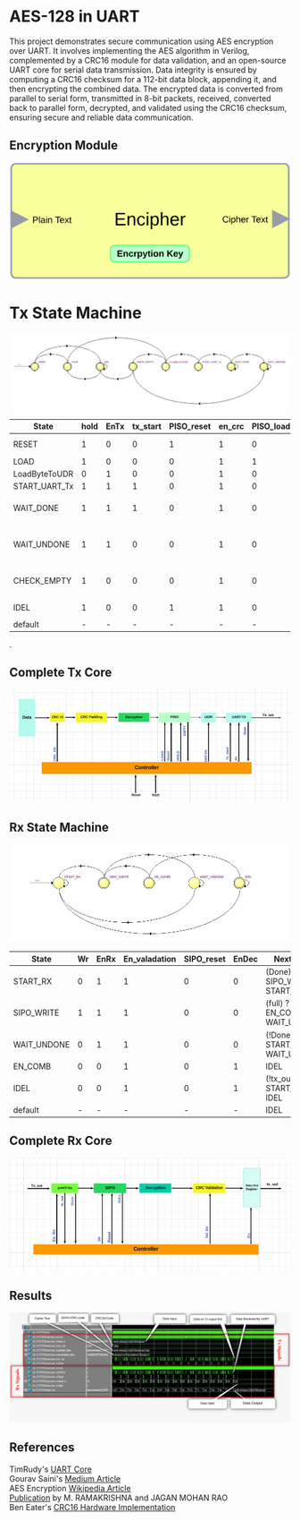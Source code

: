 # AES-128 in UART 

This project demonstrates secure communication using AES encryption over UART. It involves implementing the AES algorithm in Verilog, complemented by a CRC16 module for data validation, and an open-source UART core for serial data transmission. Data integrity is ensured by computing a CRC16 checksum for a 112-bit data block, appending it, and then encrypting the combined data. The encrypted data is converted from parallel to serial form, transmitted in 8-bit packets, received, converted back to parallel form, decrypted, and validated using the CRC16 checksum, ensuring secure and reliable data communication.

##  Encryption Module
![Takes 128Bit text input and generate cipher text of the same length](images/enryption.png)


# Tx State Machine 
![image1](https://github.com/Muslim-314/AES_over_UART/blob/main/images/Tx%20FSM.jpeg)


| **State**      | **hold** | **EnTx** | **tx_start** | **PISO_reset** | **en_crc** | **PISO_load** | **EN_UDR** | **Next State**                           |
|----------------|----------|----------|--------------|----------------|------------|---------------|------------|------------------------------------------|
| RESET          | 1        | 0        | 0            | 1              | 1          | 0             | 0          | (start) ? LOAD : IDEL                    |
| LOAD           | 1        | 0        | 0            | 0              | 1          | 1             | 0          | LoadByteToUDR                            |
| LoadByteToUDR  | 0        | 1        | 0            | 0              | 1          | 0             | 0          | START_UART_Tx                            |
| START_UART_Tx  | 1        | 1        | 1            | 0              | 1          | 0             | 1          | WAIT_DONE                                |
| WAIT_DONE      | 1        | 1        | 1            | 0              | 1          | 0             | 1          | (Done) ? WAIT_UNDONE : WAIT_DONE         |
| WAIT_UNDONE    | 1        | 1        | 0            | 0              | 1          | 0             | 1          | (!Done) ? CHECK_EMPTY : WAIT_UNDONE      |
| CHECK_EMPTY    | 1        | 0        | 0            | 0              | 1          | 0             | 0          | PISO_empty ? IDEL : LoadByteToUDR        |
| IDEL           | 1        | 0        | 0            | 1              | 1          | 0             | 0          | start ? LOAD : IDEL                      |
| default        | -        | -        | -            | -              | -          | -             | -          | RESET                                    |



.
## Complete Tx Core
![image](https://github.com/Muslim-314/AES_over_UART/blob/main/images/Tx.jpeg)

## Rx State Machine
![image1](https://github.com/Muslim-314/AES_over_UART/blob/main/images/Rx%20FSM.jpeg)

| **State**      | **Wr** | **EnRx** | **En_valadation** | **SIPO_reset** | **EnDec** | **Next State**                           |
|----------------|--------|----------|-------------------|----------------|-----------|------------------------------------------|
| START_RX       | 0      | 1        | 1                 | 0              | 0         | (Done) ? SIPO_WRITE : START_RX           |
| SIPO_WRITE     | 1      | 1        | 1                 | 0              | 0         | (full) ? EN_COMB : WAIT_UNDONE           |
| WAIT_UNDONE    | 0      | 1        | 1                 | 0              | 0         | (!Done) ? START_RX : WAIT_UNDONE         |
| EN_COMB        | 0      | 0        | 1                 | 0              | 1         | IDEL                                     |
| IDEL           | 0      | 0        | 1                 | 0              | 1         | (!tx_out) ? START_RX : IDEL              |
| default        | -      | -        | -                 | -              | -         | IDEL                                     |


## Complete Rx Core
![image](https://github.com/Muslim-314/AES_over_UART/blob/main/images/Rx.jpeg)

## Results
![image](https://github.com/Muslim-314/AES_over_UART/blob/main/images/OUTPUT.png)

## References
TimRudy's [UART Core](https://github.com/TimRudy/uart-verilog?tab=readme-ov-file) <br />
Gourav Saini's [Medium Article](https://medium.com/@imgouravsaini/aes-algorithm-and-its-hardware-implementation-on-fpga-a-step-by-step-guide-2bef178db736)  <br />
AES Encryption [Wikipedia Article](https://en.wikipedia.org/wiki/Advanced_Encryption_Standard)  <br />
[Publication](https://informationsecurity.report/Resources/Whitepapers/1a0d13d0-83b3-46f3-b9b0-31c06caab19d_Implementation%20of%20AES%20Algorithm%20in%20UART%20Module%20for%20Secure%20Data%20Transmission.pdf) by M. RAMAKRISHNA and JAGAN MOHAN RAO  <br />
Ben Eater's [CRC16 Hardware Implementation](https://www.youtube.com/watch?v=sNkERQlK8j8&t=2809s&ab_channel=BenEater)

